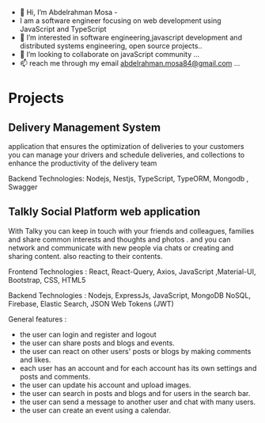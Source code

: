 - 👋 Hi, I’m Abdelrahman Mosa -
- I am a software engineer focusing on web development using JavaScript and TypeScript
- 👀 I’m interested in software engineering,javascript development and distributed systems engineering, open source projects..
- 💞️ I’m looking to collaborate on javaScript community ...
- 📫 reach me through my email abdelrahman.mosa84@gmail.com ...


# Projects



## Delivery Management System
application that ensures the optimization of deliveries to your customers
you can manage your drivers and schedule deliveries, and collections to enhance the productivity of the delivery team

Backend Technologies:
Nodejs, Nestjs, TypeScript, TypeORM, Mongodb , Swagger





## Talkly Social Platform web application

With Talky you can keep in touch with your friends and colleagues, families and share common interests and thoughts and photos .
and you can network and communicate with new people via chats or creating and sharing content.
also reacting to their contents.

Frontend Technologies :
React, React-Query, Axios, JavaScript ,Material-UI, Bootstrap, CSS, HTML5

Backend Technologies :
Nodejs, ExpressJs, JavaScript, MongoDB NoSQL, Firebase, Elastic Search, JSON Web Tokens (JWT)

General features : 
- the user can login and register and logout
- the user can share posts and blogs and events.
- the user can react on other users' posts or blogs by making comments and likes.
- each user has an account and for each account has its own settings and posts and comments.
- the user can update his account and upload images.
- the user can search in posts and blogs and for users in the search bar.
- the user can send a message to another user and chat with many users.
- the user can create an event using a calendar.

